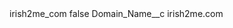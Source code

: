 <?xml version="1.0" encoding="UTF-8"?>
<CustomMetadata xmlns="http://soap.sforce.com/2006/04/metadata" xmlns:xsi="http://www.w3.org/2001/XMLSchema-instance" xmlns:xsd="http://www.w3.org/2001/XMLSchema">
    <label>irish2me_com</label>
    <protected>false</protected>
    <values>
        <field>Domain_Name__c</field>
        <value xsi:type="xsd:string">irish2me.com</value>
    </values>
</CustomMetadata>
